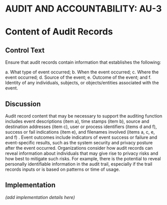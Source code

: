 # AUDIT AND ACCOUNTABILITY: AU-3
# Content of Audit Records

## Control Text

Ensure that audit records contain information that establishes the following:

a. What type of event occurred;
b. When the event occurred;
c. Where the event occurred;
d. Source of the event;
e. Outcome of the event; and
f. Identity of any individuals, subjects, or objects/entities associated with the event.

## Discussion

Audit record content that may be necessary to support the auditing function includes event descriptions (item a), time stamps (item b), source and destination addresses (item c), user or process identifiers (items d and f), success or fail indications (item e), and filenames involved (items a, c, e, and f) . Event outcomes include indicators of event success or failure and event-specific results, such as the system security and privacy posture after the event occurred. Organizations consider how audit records can reveal information about individuals that may give rise to privacy risks and how best to mitigate such risks. For example, there is the potential to reveal personally identifiable information in the audit trail, especially if the trail records inputs or is based on patterns or time of usage.

## Implementation

_(add implementation details here)_